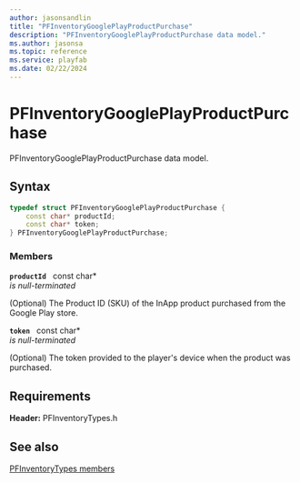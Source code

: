```yaml
---
author: jasonsandlin
title: "PFInventoryGooglePlayProductPurchase"
description: "PFInventoryGooglePlayProductPurchase data model."
ms.author: jasonsa
ms.topic: reference
ms.service: playfab
ms.date: 02/22/2024
---
```


# PFInventoryGooglePlayProductPurchase  

PFInventoryGooglePlayProductPurchase data model.  

## Syntax  
  
```cpp
typedef struct PFInventoryGooglePlayProductPurchase {  
    const char* productId;  
    const char* token;  
} PFInventoryGooglePlayProductPurchase;  
```
  
### Members  
  
**`productId`** &nbsp; const char*  
*is null-terminated*  
  
(Optional) The Product ID (SKU) of the InApp product purchased from the Google Play store.
  
**`token`** &nbsp; const char*  
*is null-terminated*  
  
(Optional) The token provided to the player's device when the product was purchased.
  
  
## Requirements  
  
**Header:** PFInventoryTypes.h
  
## See also  
[PFInventoryTypes members](../pfinventorytypes_members.md)  

  
  
